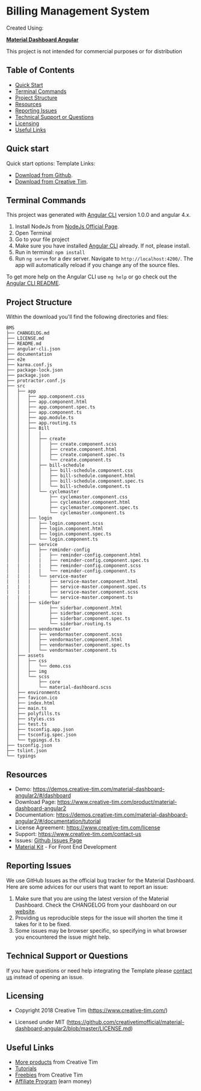 # Billing Management System

Created Using:

**[Material Dashboard Angular](https://www.creative-tim.com/product/material-dashboard-angular2/)**

This project is not intended for commercial purposes or for distribution

## Table of Contents

* [Quick Start](#quick-start)
* [Terminal Commands](#terminal-commands)
* [Project Structure](#project-structure)
* [Resources](#resources)
* [Reporting Issues](#reporting-issues)
* [Technical Support or Questions](#technical-support-or-questions)
* [Licensing](#licensing)
* [Useful Links](#useful-links)


## Quick start

Quick start options:
Template Links:
- [Download from Github](https://github.com/tiniestory/material-dashboard-angular2/archive/master.zip).
- [Download from Creative Tim](http://www.creative-tim.com/product/material-dashboard-angular2).

## Terminal Commands

This project was generated with [Angular CLI](https://github.com/angular/angular-cli) version 1.0.0 and angular 4.x.

1. Install NodeJs from [NodeJs Official Page](https://nodejs.org/en).
2. Open Terminal
3. Go to your file project
4. Make sure you have installed [Angular CLI](https://github.com/angular/angular-cli) already. If not, please install.
5. Run in terminal: ```npm install```
6. Run `ng serve` for a dev server. Navigate to `http://localhost:4200/`. The app will automatically reload if you change any of the source files.

To get more help on the Angular CLI use `ng help` or go check out the [Angular CLI README](https://github.com/angular/angular-cli/blob/master/README.md).

## Project Structure

Within the download you'll find the following directories and files:

```
BMS
├── CHANGELOG.md
├── LICENSE.md
├── README.md
├── angular-cli.json
├── documentation
├── e2e
├── karma.conf.js
├── package-lock.json
├── package.json
├── protractor.conf.js
├── src
│   ├── app
│   │   ├── app.component.css
│   │   ├── app.component.html
│   │   ├── app.component.spec.ts
│   │   ├── app.component.ts
│   │   ├── app.module.ts
│   │   ├── app.routing.ts
│   │   ├── Bill
│   │   │   |
│   │   │   ├── create
│   │   │   │   ├── create.component.scss
│   │   │   │   ├── create.component.html
│   │   │   │   ├── create.component.spec.ts
│   │   │   │   └── create.component.ts
│   │   │   ├── bill-schedule
│   │   │   │   ├── bill-schedule.component.css
│   │   │   │   ├── bill-schedule.component.html
│   │   │   │   ├── bill-schedule.component.spec.ts
│   │   │   │   └── bill-schedule.component.ts
│   │   │   └── cyclemaster
│   │   │       ├── cyclemaster.component.css
│   │   │       ├── cyclemaster.component.html
│   │   │       ├── cyclemaster.component.spec.ts
│   │   │       └── cyclemaster.component.ts
│   │   ├── login
│   │   │   ├── login.component.scss
│   │   │   ├── login.component.html
│   │   │   ├── login.component.spec.ts
│   │   │   └── login.component.ts
│   │   ├── service
│   │   │   ├── reminder-config
│   │   │   |   ├── reminder-config.component.html
│   │   │   |   ├── reminder-config.component.spec.ts
|   |   |   |   ├── reminder-config.component.scss
│   │   │   |   └── reminder-config.component.ts
|   |   |   └── service-master
|   |   |       ├── service-master.component.html
|   |   |       ├── service-master.component.spec.ts
|   |   |       ├── service-master.component.scss
|   |   |       └── service-master.component.ts
│   │   ├── siderbar
│   │   │       ├── siderbar.component.html
│   │   │       ├── siderbar.component.scss
│   │   │       ├── siderbar.component.spec.ts
│   │   │       └── siderbar.routing.ts
│   │   ├── vendormaster
│   │   │   ├── vendormaster.component.scss
│   │   │   ├── vendormaster.component.html
│   │   │   ├── vendormaster.component.spec.ts
│   │   │   └── vendormaster.component.ts
│   ├── assets
│   │   ├── css
│   │   │   └── demo.css
│   │   ├── img
│   │   └── scss
│   │       ├── core
│   │       └── material-dashboard.scss
│   ├── environments
│   ├── favicon.ico
│   ├── index.html
│   ├── main.ts
│   ├── polyfills.ts
│   ├── styles.css
│   ├── test.ts
│   ├── tsconfig.app.json
│   ├── tsconfig.spec.json
│   └── typings.d.ts
├── tsconfig.json
├── tslint.json
└── typings

```





## Resources
- Demo: <https://demos.creative-tim.com/material-dashboard-angular2/#/dashboard>
- Download Page: <https://www.creative-tim.com/product/material-dashboard-angular2>
- Documentation: <https://demos.creative-tim.com/material-dashboard-angular2/#/documentation/tutorial>
- License Agreement: <https://www.creative-tim.com/license>
- Support: <https://www.creative-tim.com/contact-us>
- Issues: [Github Issues Page](https://github.com/creativetimofficial/material-dashboard-angular2/issues)
- [Material Kit](https://www.creative-tim.com/product/material-kit?ref=github-mda-free) - For Front End Development

## Reporting Issues

We use GitHub Issues as the official bug tracker for the Material Dashboard. Here are some advices for our users that want to report an issue:

1. Make sure that you are using the latest version of the Material Dashboard. Check the CHANGELOG from your dashboard on our [website](https://www.creative-tim.com/).
2. Providing us reproducible steps for the issue will shorten the time it takes for it to be fixed.
3. Some issues may be browser specific, so specifying in what browser you encountered the issue might help.


## Technical Support or Questions

If you have questions or need help integrating the Template please [contact us](https://www.creative-tim.com/contact-us) instead of opening an issue.



## Licensing

- Copyright 2018 Creative Tim (https://www.creative-tim.com/)

- Licensed under MIT (https://github.com/creativetimofficial/material-dashboard-angular2/blob/master/LICENSE.md)


## Useful Links

- [More products](https://www.creative-tim.com/bootstrap-themes) from Creative Tim
- [Tutorials](https://www.youtube.com/channel/UCVyTG4sCw-rOvB9oHkzZD1w)
- [Freebies](https://www.creative-tim.com/bootstrap-themes/free) from Creative Tim
- [Affiliate Program](https://www.creative-tim.com/affiliates/new) (earn money)



[CHANGELOG]: ./CHANGELOG.md

[version-badge]: https://img.shields.io/badge/version-2.3.0-blue.svg
